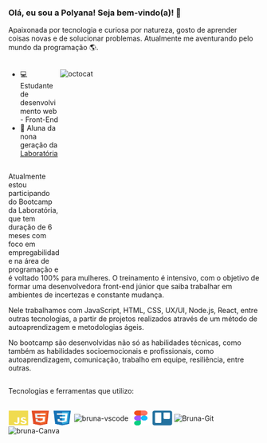 
 ### Olá, eu sou a Polyana! Seja bem-vindo(a)! 👋
 
Apaixonada por tecnologia e curiosa por natureza, gosto de aprender coisas novas e de solucionar problemas. Atualmente me aventurando pelo mundo da programação 🌎. 

##

<div> 
 <img align="right" alt="octocat" height="400" width="400" src="https:/file:///home/polyana/Transfer%C3%AAncias/octocat-1685019636582.png">
</div>
 

* :computer: Estudante de desenvolvimento web - Front-End 
* :yellow_heart: Aluna da nona geração da [Laboratória](https://www.laboratoria.la/br)

##

Atualmente estou participando do Bootcamp da Laboratória, que tem duração de 6 meses com foco em empregabilidade na área de programação e é voltado 100% para mulheres. O treinamento é intensivo, com o objetivo de formar uma desenvolvedora front-end júnior que saiba trabalhar em ambientes de incertezas e constante mudança. 

Nele trabalhamos com JavaScript, HTML, CSS, UX/UI, Node.js, React, entre outras tecnologias, a partir de projetos realizados através de um método de autoaprendizagem e metodologias ágeis. 

No bootcamp são desenvolvidas não só as habilidades técnicas, como também as habilidades socioemocionais e profissionais, como autoaprendizagem, comunicação, trabalho em equipe, resiliência, entre outras.

##

Tecnologias e ferramentas que utilizo:

<div style="display: inline_block"><br>
  <img align="center" alt="bruna-Js" height="30" width="40" src="https://raw.githubusercontent.com/devicons/devicon/master/icons/javascript/javascript-plain.svg">
  <img align="center" alt="bruna-HTML" height="30" width="40" src="https://raw.githubusercontent.com/devicons/devicon/master/icons/html5/html5-original.svg">
  <img align="center" alt="bruna-CSS" height="30" width="40" src="https://raw.githubusercontent.com/devicons/devicon/master/icons/css3/css3-original.svg">
  <img align="center" alt="bruna-vscode" height="35" width="35" src="https://cdn.icon-icons.com/icons2/2107/PNG/512/file_type_vscode_icon_130084.png"
  <img align="center" alt="bruna-Github" height="30" width="40" src="https://raw.githubusercontent.com/devicons/devicon/master/icons/github/github-original.svg">
  <img align="center" alt="bruna-Figma" height="30" width="40" src="https://raw.githubusercontent.com/devicons/devicon/master/icons/figma/figma-original.svg">
  <img align="center" alt="bruna-Trello" height="30" width="40" src="https://raw.githubusercontent.com/devicons/devicon/master/icons/trello/trello-plain.svg">
  <img align="center" alt="Bruna-Git" height="30" width="40" src="https://cdn.jsdelivr.net/gh/devicons/devicon/icons/git/git-original.svg">
  <img align="center" alt="bruna-Canva" height="30" width="40" src="https://cdn.jsdelivr.net/gh/devicons/devicon/icons/canva/canva-original.svg">
          
 </div>
 
 ##
 
 
